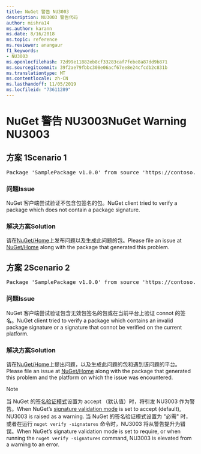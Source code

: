 ```yaml
---
title: NuGet 警告 NU3003
description: NU3003 警告代码
author: mishra14
ms.author: karann
ms.date: 8/16/2018
ms.topic: reference
ms.reviewer: anangaur
f1_keywords:
- NU3003
ms.openlocfilehash: 72d99e11882eb8cf33283caf7febe8a87dd9b871
ms.sourcegitcommit: 39f2ae79fbbc308e06acf67ee8e24cfcdb2c831b
ms.translationtype: MT
ms.contentlocale: zh-CN
ms.lasthandoff: 11/05/2019
ms.locfileid: "73611289"
---
```

# <a name="nuget-warning-nu3003"></a><span data-ttu-id="62654-103">NuGet 警告 NU3003</span><span class="sxs-lookup"><span data-stu-id="62654-103">NuGet Warning NU3003</span></span>

## <a name="scenario-1"></a><span data-ttu-id="62654-104">方案 1</span><span class="sxs-lookup"><span data-stu-id="62654-104">Scenario 1</span></span>

<pre>Package 'SamplePackage v1.0.0' from source 'https://contoso.com/index.json': The package is not signed. Unable to verify signature from an unsigned package.</pre>

### <a name="issue"></a><span data-ttu-id="62654-105">问题</span><span class="sxs-lookup"><span data-stu-id="62654-105">Issue</span></span>

<span data-ttu-id="62654-106">NuGet 客户端尝试验证不包含包签名的包。</span><span class="sxs-lookup"><span data-stu-id="62654-106">NuGet client tried to verify a package which does not contain a package signature.</span></span>


### <a name="solution"></a><span data-ttu-id="62654-107">解决方案</span><span class="sxs-lookup"><span data-stu-id="62654-107">Solution</span></span>

<span data-ttu-id="62654-108">请在[NuGet/Home](https://github.com/NuGet/Home/issues)上发布问题以及生成此问题的包。</span><span class="sxs-lookup"><span data-stu-id="62654-108">Please file an issue at [NuGet/Home](https://github.com/NuGet/Home/issues) along with the package that generated this problem.</span></span>



## <a name="scenario-2"></a><span data-ttu-id="62654-109">方案 2</span><span class="sxs-lookup"><span data-stu-id="62654-109">Scenario 2</span></span>

<pre>Package 'SamplePackage v1.0.0' from source 'https://contoso.com/index.json': The package signature is invalid or cannot be verified on this platform.</pre>

### <a name="issue"></a><span data-ttu-id="62654-110">问题</span><span class="sxs-lookup"><span data-stu-id="62654-110">Issue</span></span>

<span data-ttu-id="62654-111">NuGet 客户端尝试验证包含无效包签名的包或在当前平台上验证 connot 的签名。</span><span class="sxs-lookup"><span data-stu-id="62654-111">NuGet client tried to verify a package which contains an invalid package signature or a signature that connot be verified on the current platform.</span></span>


### <a name="solution"></a><span data-ttu-id="62654-112">解决方案</span><span class="sxs-lookup"><span data-stu-id="62654-112">Solution</span></span>

<span data-ttu-id="62654-113">请在[NuGet/Home](https://github.com/NuGet/Home/issues)上提出问题，以及生成此问题的包和遇到该问题的平台。</span><span class="sxs-lookup"><span data-stu-id="62654-113">Please file an issue at [NuGet/Home](https://github.com/NuGet/Home/issues) along with the package that generated this problem and the platform on which the issue was encountered.</span></span>

> [!Note]
> <span data-ttu-id="62654-114">当 NuGet 的[签名验证模式](https://docs.microsoft.com/nuget/consume-packages/installing-signed-packages#configure-package-signature-requirements)设置为 accept （默认值）时，将引发 NU3003 作为警告。</span><span class="sxs-lookup"><span data-stu-id="62654-114">When NuGet’s [signature validation mode](https://docs.microsoft.com/nuget/consume-packages/installing-signed-packages#configure-package-signature-requirements) is set to accept (default), NU3003 is raised as a warning.</span></span> <span data-ttu-id="62654-115">当 NuGet 的签名验证模式设置为 "必需" 时，或者在运行 `nuget verify -signatures` 命令时，NU3003 将从警告提升为错误。</span><span class="sxs-lookup"><span data-stu-id="62654-115">When NuGet’s signature validation mode is set to require, or when running the `nuget verify -signatures` command, NU3003 is elevated from a warning to an error.</span></span> 


